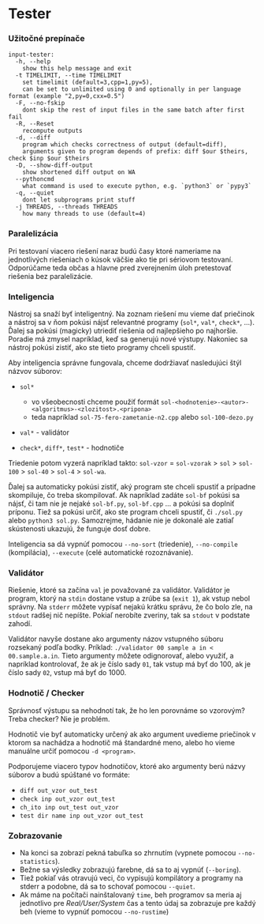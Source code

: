 # Tester

### Užitočné prepínače

```
input-tester:
  -h, --help
    show this help message and exit
  -t TIMELIMIT, --time TIMELIMIT
    set timelimit (default=3,cpp=1,py=5),
    can be set to unlimited using 0 and optionally in per language format (example "2,py=0,cxx=0.5")
  -F, --no-fskip
    dont skip the rest of input files in the same batch after first fail
  -R, --Reset
    recompute outputs
  -d, --diff
    program which checks correctness of output (default=diff),
    arguments given to program depends of prefix: diff $our $theirs, check $inp $our $theirs
  -D, --show-diff-output
    show shortened diff output on WA
  --pythoncmd
    what command is used to execute python, e.g. `python3` or `pypy3`
  -q, --quiet
    dont let subprograms print stuff
  -j THREADS, --threads THREADS
    how many threads to use (default=4)
```

### Paralelizácia

Pri testovaní viacero riešení naraz budú časy ktoré nameriame na jednotlivých riešeniach o kúsok väčšie ako tie pri sériovom testovaní. Odporúčame teda občas a hlavne pred zverejnením úloh pretestovať riešenia bez paralelizácie.

### Inteligencia

Nástroj sa snaží byť inteligentný. Na zoznam riešení mu vieme dať priečinok a nástroj sa v ňom pokúsi nájsť relevantné programy (`sol*`, `val*`, `check*`, ...). Ďalej sa pokúsi (magicky) utriediť riešenia od najlepšieho po najhoršie. Poradie má zmysel napríklad, keď sa generujú nové výstupy. Nakoniec sa nástroj pokúsi zistiť, ako ste tieto programy chceli spustiť.

Aby inteligencia správne fungovala, chceme dodržiavať nasledujúci štýl názvov súborov:

- `sol*`

  - vo všeobecnosti chceme použiť formát `sol-<hodnotenie>-<autor>-<algoritmus>-<zlozitost>.<pripona>`
  - teda napríklad `sol-75-fero-zametanie-n2.cpp` alebo `sol-100-dezo.py`

- `val*` - validátor
- `check*`, `diff*`, `test*` - hodnotiče

Triedenie potom vyzerá napríklad takto: `sol-vzor` = `sol-vzorak` > `sol` > `sol-100` > `sol-40` > `sol-4` > `sol-wa`.

Ďalej sa automaticky pokúsi zistiť, aký program ste chceli spustiť a prípadne skompiluje, čo treba skompilovať. Ak napríklad zadáte `sol-bf` pokúsi sa nájsť, či tam nie je nejaké `sol-bf.py`, `sol-bf.cpp` ... a pokúsi sa doplniť príponu. Tiež sa pokúsi určiť, ako ste program chceli spustiť, či `./sol.py` alebo `python3 sol.py`. Samozrejme, hádanie nie je dokonalé ale zatiaľ skústenosti ukazujú, že funguje dosť dobre.

Inteligencia sa dá vypnúť pomocou `--no-sort` (triedenie), `--no-compile` (kompilácia), `--execute` (celé automatické rozoznávanie).

### Validátor

Riešenie, ktoré sa začína `val` je považované za validátor. Validátor je program, ktorý na `stdin` dostane vstup a zrúbe sa (`exit 1`), ak vstup nebol správny. Na `stderr` môžete vypísať nejakú krátku správu, že čo bolo zle, na `stdout` radšej nič nepíšte. Pokiaľ nerobíte zveriny, tak sa `stdout` v podstate zahodí.

Validátor navyše dostane ako argumenty názov vstupného súboru rozsekaný podľa bodky. Príklad: `./validator 00 sample a in < 00.sample.a.in`. Tieto argumenty môžete odignorovať, alebo využiť, a napríklad kontrolovať, že ak je číslo sady `01`, tak vstup má byť do 100, ak je číslo sady `02`, vstup má byť do 1000.

### Hodnotič / Checker

Správnosť výstupu sa nehodnotí tak, že ho len porovnáme so vzorovým? Treba checker? Nie je problém.

Hodnotič vie byť automaticky určený ak ako argument uvedieme priečinok v ktorom sa nachádza a hodnotič má štandardné meno, alebo ho vieme manuálne určiť pomocou `-d <program>`.

Podporujeme viacero typov hodnotičov, ktoré ako argumenty berú názvy súborov a budú spúštané vo formáte:

- `diff out_vzor out_test`
- `check inp out_vzor out_test`
- `ch_ito inp out_test out_vzor`
- `test dir name inp out_vzor out_test`

### Zobrazovanie

- Na konci sa zobrazí pekná tabuľka so zhrnutím (vypnete pomocou `--no-statistics`).
- Bežne sa výsledky zobrazujú farebne, dá sa to aj vypnúť (`--boring`).
- Tiež pokiaľ vás otravujú veci, čo vypisujú kompilátory a programy na stderr a podobne, dá sa to schovať pomocou `--quiet`.
- Ak máme na počítači nainštalovaný `time`, beh programov sa meria aj jednotlivo pre _Real/User/System_ čas a tento údaj sa zobrazuje pre každý beh (vieme to vypnúť pomocou `--no-rustime`)

